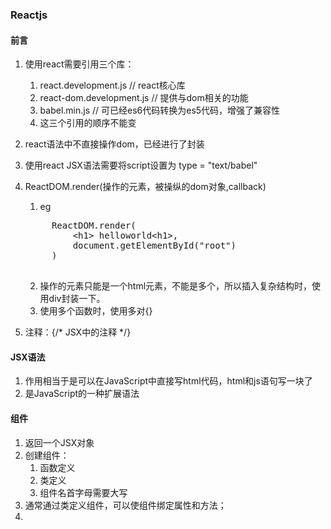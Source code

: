 ### Reactjs

#### 前言
1. 使用react需要引用三个库：
	1. react.development.js   // react核心库
    2. react-dom.development.js  // 提供与dom相关的功能
    3. babel.min.js      // 可已经es6代码转换为es5代码，增强了兼容性
    4. 这三个引用的顺序不能变

2. react语法中不直接操作dom，已经进行了封装
3. 使用react JSX语法需要将script设置为 type = "text/babel"
4. ReactDOM.render(操作的元素，被操纵的dom对象,callback)
	1. eg
	<pre>
    	ReactDOM.render(
        	&lt;h1> helloworld&lt;h1>,
            document.getElementById("root")
        )
    </pre>
	2. 操作的元素只能是一个html元素，不能是多个，所以插入复杂结构时，使用div封装一下。
	3. 使用多个函数时，使用多对{}

5. 注释：{/* JSX中的注释 */}

#### JSX语法
1. 作用相当于是可以在JavaScript中直接写html代码，html和js语句写一块了
2. 是JavaScript的一种扩展语法

#### 组件
1. 返回一个JSX对象
2. 创建组件：
	1. 函数定义
	2. 类定义
	3. 组件名首字母需要大写
2. 通常通过类定义组件，可以使组件绑定属性和方法；
3. 